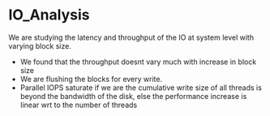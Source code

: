 # IO_Analysis
We are studying the latency and throughput of the IO at system level with varying block size.
- We found that the throughput doesnt vary much with increase in block size
- We are flushing the blocks for every write.
- Parallel IOPS saturate if we are the cumulative write size of all threads is beyond the bandwidth of the disk, else the performance increase is linear wrt to the number of threads


